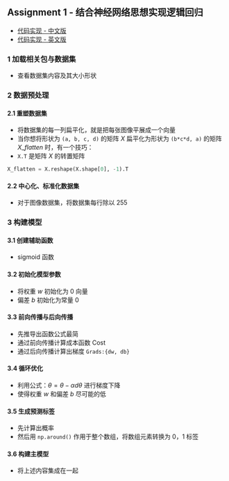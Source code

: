 ## Assignment 1 - 结合神经网络思想实现逻辑回归

- [代码实现 - 中文版](https://github.com/gis-xh/AI-study/blob/main/code/CS230/1-Neural-Networks-and-Deep-Learning/0202logistic_regression_NN_zh.ipynb)
- [代码实现 - 英文版](https://github.com/gis-xh/AI-study/blob/main/code/CS230/1-Neural-Networks-and-Deep-Learning/0202logistic_regression_NN_en.ipynb)

### 1 加载相关包与数据集

- 查看数据集内容及其大小形状

### 2 数据预处理

#### 2.1 重塑数据集

- 将数据集的每一列扁平化，就是把每张图像平展成一个向量
- 当你想将形状为 `(a, b, c, d)` 的矩阵 $X$ 扁平化为形状为 `(b*c*d, a)` 的矩阵 $X\_flatten$ 时，有一个技巧：
- `X.T` 是矩阵 $X$ 的转置矩阵

```python
X_flatten = X.reshape(X.shape[0], -1).T
```

#### 2.2 中心化、标准化数据集

- 对于图像数据集，将数据集每行除以 255

### 3 构建模型

#### 3.1 创建辅助函数

- sigmoid 函数

#### 3.2 初始化模型参数

- 将权重 $w$ 初始化为 0 向量
- 偏差 $b$ 初始化为常量 0

#### 3.3 前向传播与后向传播

- 先推导出函数公式最简
- 通过前向传播计算成本函数 Cost
- 通过后向传播计算出梯度 `Grads:{dw, db}`

#### 3.4 循环优化

- 利用公式：$\theta=\theta-\alpha d\theta$ 进行梯度下降
- 使得权重 $w$ 和偏差 $b$ 尽可能的低

#### 3.5 生成预测标签

- 先计算出概率
- 然后用 `np.around()` 作用于整个数组，将数组元素转换为 0，1 标签

#### 3.6 构建主模型

- 将上述内容集成在一起

